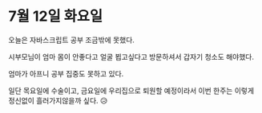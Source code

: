 # 7월 12일 화요일

오늘은 자바스크립트 공부 조금밖에 못했다. 

시부모님이 엄마 몸이 안좋다고 얼굴 뵙고싶다고 방문하셔서 갑자기 청소도 해야했다. 

엄마가 아프니 공부 집중도 못하고 있다. 

일단 목요일에 수술이고, 금요일에 우리집으로 퇴원할 예정이라서 이번 한주는 이렇게 정신없이 흘러가지않을까 싶다. :disappointed_relieved:

